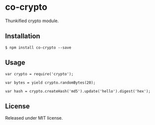 # co-crypto

Thunkified crypto module.

## Installation

```
$ npm install co-crypto --save
```

## Usage

```
var crypto = require('crypto');

var bytes = yield crypto.randomBytes(20);

var hash = crypto.createHash('md5').update('hello').digest('hex');
```

## License

Released under MIT license.
